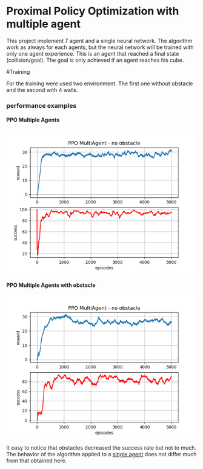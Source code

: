 # Proximal Policy Optimization with multiple agent

This project implement 7 agent and a single neural network. The algorithm work as always for each agents, 
but the neural network will be trained with only one agent experience. 
This is an agent that reached a final state (collision/goal). The goal is only achieved if an agent reaches his cube.


#Training

For the training were used two environment. The first one without obstacle and the second with 4 walls.


### performance examples
#### PPO Multiple Agents
![image](https://github.com/MatteoBrentegani/PPO/blob/master/PPO_MultiAgent/results/ppo_MultiAgent.png)


#### PPO Multiple Agents with obstacle
![image](https://github.com/MatteoBrentegani/PPO/blob/master/PPO_MultiAgent/results/ppo_MultiAgentObstacle.png)

It easy to notice that obstacles decreased the success rate but not to much. 
The behavior of the algorithm applied to a [single agent](https://github.com/MatteoBrentegani/PPO/tree/master/PPO_DoubleAction) does not differ much from that obtained here.

